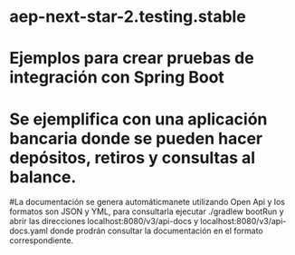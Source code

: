 # aep-next-star-2.testing.stable

# Ejemplos para crear pruebas de integración con Spring Boot
# Se ejemplifica con una aplicación bancaria donde se pueden hacer depósitos, retiros y consultas al balance.
#La documentación se genera automáticmanete utilizando Open Api y los formatos son JSON y YML, para consultarla ejecutar ./gradlew bootRun y abrir las direcciones localhost:8080/v3/api-docs y localhost:8080/v3/api-docs.yaml donde prodrán consultar la documentación en el formato correspondiente.
